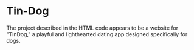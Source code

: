 # Tin-Dog
The project described in the HTML code appears to be a website for "TinDog," a playful and lighthearted dating app designed specifically for dogs. 
